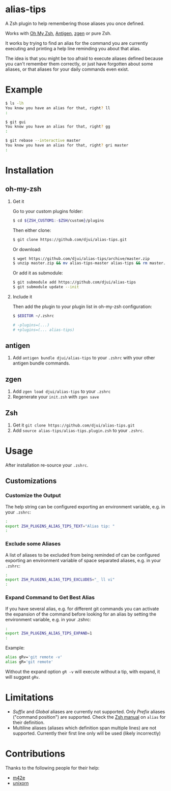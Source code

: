 # alias-tips

A Zsh plugin to help remembering those aliases you once defined.

Works with [Oh My Zsh](https://github.com/robbyrussell/oh-my-zsh),
[Antigen](http://antigen.sharats.me), [zgen](https://github.com/tarjoilija/zgen)
or pure Zsh.

It works by trying to find an alias for the command you are currently executing
and printing a help line reminding you about that alias.

The idea is that you might be too afraid to execute aliases defined because you
can't remember them correctly, or just have forgotten about some aliases, or
that aliases for your daily commands even exist.


# Example

```sh
$ ls -lh
You know you have an alias for that, right? ll
:

$ git gui
You know you have an alias for that, right? gg
:

$ git rebase --interactive master
You know you have an alias for that, right? gri master
:
```


# Installation

## oh-my-zsh

1. Get it

    Go to your custom plugins folder:

    ```sh
    $ cd ${ZSH_CUSTOM1:-$ZSH/custom}/plugins
    ```

    Then either clone:

    ```sh
    $ git clone https://github.com/djui/alias-tips.git
    ```

    Or download:

    ```sh
    $ wget https://github.com/djui/alias-tips/archive/master.zip
    $ unzip master.zip && mv alias-tips-master alias-tips && rm master.zip
    ```

    Or add it as submodule:

    ```sh
    $ git submodule add https://github.com/djui/alias-tips
    $ git submodule update --init
    ```

2. Include it

    Then add the plugin to your plugin list in oh-my-zsh configuration:

    ```sh
    $ $EDITOR ~/.zshrc

    # -plugins=(...)
    # +plugins=(... alias-tips)
    ```


## antigen

1. Add `antigen bundle djui/alias-tips` to your `.zshrc` with your other antigen
   bundle commands.


## zgen

1. Add `zgen load djui/alias-tips` to your `.zshrc`
2. Regenerate your `init.zsh` with `zgen save`


## Zsh

1. Get it `git clone https://github.com/djui/alias-tips.git`
2. Add `source alias-tips/alias-tips.plugin.zsh` to your `.zshrc`.


# Usage

After installation re-source your `.zshrc`.


## Customizations

### Customize the Output

The help string can be configured exporting an environment variable, e.g. in
your `.zshrc`:

```sh
:
export ZSH_PLUGINS_ALIAS_TIPS_TEXT="Alias tip: "
:
```

### Exclude some Aliases

A list of aliases to be excluded from being reminded of can be configured
exporting an environment variable of space separated aliases, e.g. in your
`.zshrc`:

```sh
:
export ZSH_PLUGINS_ALIAS_TIPS_EXCLUDES="_ ll vi"
:
```

### Expand Command to Get Best Alias

If you have several alias, e.g. for different git commands you can activate the
expansion of the command before looking for an alias by setting the environment
variable, e.g. in your .zshrc:

```sh
:
export ZSH_PLUGINS_ALIAS_TIPS_EXPAND=1
:
```

Example:

```sh
alias gRv='git remote -v'
alias gR='git remote'
```

Without the expand option `gR -v` will execute without a tip, with expand, it
will suggest `gRv`.


# Limitations

- *Suffix* and *Global* aliases are currently not supported. Only *Prefix*
  aliases ("command position") are supported. Check the
  [Zsh manual](http://zsh.sourceforge.net/Doc/Release/Shell-Builtin-Commands.html#Shell-Builtin-Commands)
  on `alias` for their definition.
- Multiline aliases (aliases which definition span multiple lines) are not
  supported. Currently their first line only will be used (likely incorrectly)

# Contributions

Thanks to the following people for their help:

- [m42e](https://github.com/m42e)
- [unixorn](https://github.com/unixorn)

